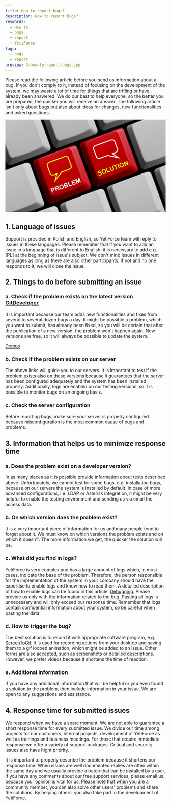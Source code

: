 ```yaml
---
title: How to report bugs?
description: How to report bugs?
keywords:
  - How to
  - bugs
  - report
  - YetiForce
tags:
  - bugs
  - report
preview: 3-how-to-report-bugs.jpg
---
```


Please read the following article before you send us information about a bug. If you don't comply to it, instead of focusing on the development of the system, we may waste a lot of time for things that are trifling or have already been answered. We do our best to help everyone, so the better you are prepared, the quicker you will receive an answer. The following article isn't only about bugs but also about ideas for changes, new functionalities and asked questions.

![3-how-to-report-bugs](3-how-to-report-bugs.jpg)

## 1. Language of issues

Support is provided in Polish and English, so YetiForce team will reply to issues in these languages. Please remember that if you want to add an issue in a language that is different to English, it is necessary to add e.g. [PL] at the beginning of issue's subject. We don't mind issues in different languages as long as there are also other participants. If not and no one responds to it, we will close the issue.

## 2. Things to do before submitting an issue

### a. Check if the problem exists on the latest version [GitDeveloper](/introduction/demos)

It is important because our team adds new functionalities and fixes from several to several dozen bugs a day. It might be possible a problem, which you want to submit, has already been fixed, so you will be certain that after the publication of a new version, the problem won't happen again. New versions are free, so it will always be possible to update the system.

[Demos](/introduction/demos)

### b. Check if the problem exists on our server

The above links will guide you to our servers. It is important to test if the problem exists also on these versions because it guarantees that the server has been configured adequately and the system has been installed properly. Additionally, logs are enabled on our testing versions, so it is possible to monitor bugs on an ongoing basis.

### c. Check the server configuration

Before reporting bugs, make sure your server is properly configured because misconfiguration is the most common cause of bugs and problems.

## 3. Information that helps us to minimize response time

### a. Does the problem exist on a developer version?

In as many places as it is possible provide information about tests described above. Unfortunately, we cannot test for some bugs, e.g. installation bugs, because on our servers the system is installed by default. In case of more advanced configurations, i.e. LDAP or Asterisk integration, it might be very helpful to enable the testing environment and sending us via email the access data.

### b. On which version does the problem exist?

It is a very important piece of information for us and many people tend to forget about it. We must know on which versions the problem exists and on which it doesn't. The more information we get, the quicker the solution will be.

### c. What did you find in logs?

YetiForce is very complex and has a large amount of logs which, in most cases, indicate the base of the problem. Therefore, the person responsible for the implementation of the system in your company should have the expertise to enable logs and know how to read them. A detailed description of how to enable logs can be found in this article: [Debugging](/developer-guides/debug). Please provide us only with the information related to the bug. Pasting all logs is unnecessary and will only exceed our response time. Remember that logs contain confidential information about your system, so be careful when pasting the data.

### d. How to trigger the bug?

The best solution is to record it with appropriate software program, e.g. [ScreenToGif](http://www.screentogif.com/). It is used for recording actions from your desktop and saving them to a gif looped animation, which might be added to an issue. Other forms are also accepted, such as screenshots or detailed descriptions. However, we prefer videos because it shortens the time of reaction.

### e. Additional information

If you have any additional information that will be helpful or you even found a solution to the problem, then include information in your issue. We are open to any suggestions and assistance.

## 4. Response time for submitted issues

We respond when we have a spare moment. We are not able to guarantee a short response time for every submitted issue. We divide our time among projects for our customers, internal projects, development of YetiForce as well as trainings and business meetings. For those that require immediate response we offer a variety of support packages. Critical and security issues also have hight priority.

It is important to properly describe the problem because it shortens our response time. When issues are well documented replies are often within the same day and we usually provide a patch that can be installed by a user. If you have any comments about our free support services, please email us, because your opinion is vital for us. Please note that when you are a community member, you can also solve other users' problems and share the solutions. By helping others, you also take part in the development of YetiForce.
